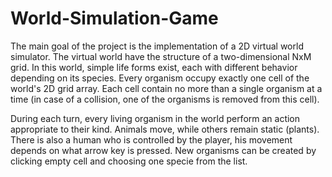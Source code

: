 # World-Simulation-Game

The main goal of the project is the implementation of a 2D virtual world simulator. The virtual world have the structure of a two-dimensional NxM grid. In this world, simple life
forms exist, each with different behavior depending on its species. Every organism occupy exactly one cell of the world's 2D grid array. Each cell contain no more
than a single organism at a time (in case of a collision, one of the organisms is removed from this cell). <br />

During each turn, every living organism in the world perform an action appropriate to their kind. Animals move, while others remain static (plants). There is also a human who is controlled by the player, his movement depends on what arrow key is pressed. New organisms can be created by clicking empty cell and choosing one specie from the list.<br />

